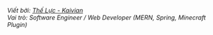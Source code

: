*Viết bởi: [Thế Lực - Kaivian](https://github.com/Kaivian)  
Vai trò: Software Engineer / Web Developer (MERN, Spring, Minecraft Plugin)*